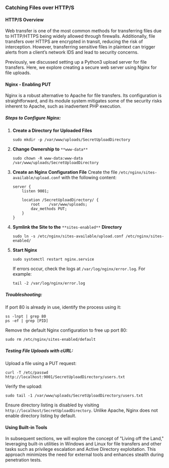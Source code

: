 ### Catching Files over HTTP/S

#### HTTP/S Overview

Web transfer is one of the most common methods for transferring files due to HTTP/HTTPS being widely allowed through firewalls. Additionally, file transfers over HTTPS are encrypted in transit, reducing the risk of interception. However, transferring sensitive files in plaintext can trigger alerts from a client’s network IDS and lead to security concerns.

Previously, we discussed setting up a Python3 upload server for file transfers. Here, we explore creating a secure web server using Nginx for file uploads.

#### Nginx - Enabling PUT

Nginx is a robust alternative to Apache for file transfers. Its configuration is straightforward, and its module system mitigates some of the security risks inherent to Apache, such as inadvertent PHP execution.

##### Steps to Configure Nginx:

1. **Create a Directory for Uploaded Files**
    
    ```
    sudo mkdir -p /var/www/uploads/SecretUploadDirectory
    ```
    
2. **Change Ownership to** `**www-data**`
    
    ```
    sudo chown -R www-data:www-data /var/www/uploads/SecretUploadDirectory
    ```
    
3. **Create an Nginx Configuration File** Create the file `/etc/nginx/sites-available/upload.conf` with the following content:
    
    ```
    server {
        listen 9001;
        
        location /SecretUploadDirectory/ {
            root    /var/www/uploads;
            dav_methods PUT;
        }
    }
    ```
    
4. **Symlink the Site to the** `**sites-enabled**` **Directory**
    
    ```
    sudo ln -s /etc/nginx/sites-available/upload.conf /etc/nginx/sites-enabled/
    ```
    
5. **Start Nginx**
    
    ```
    sudo systemctl restart nginx.service
    ```
    
    If errors occur, check the logs at `/var/log/nginx/error.log`. For example:
    
    ```
    tail -2 /var/log/nginx/error.log
    ```
    

##### Troubleshooting:

If port 80 is already in use, identify the process using it:

```
ss -lnpt | grep 80
ps -ef | grep [PID]
```

Remove the default Nginx configuration to free up port 80:

```
sudo rm /etc/nginx/sites-enabled/default
```

##### Testing File Uploads with cURL:

Upload a file using a PUT request:

```
curl -T /etc/passwd http://localhost:9001/SecretUploadDirectory/users.txt
```

Verify the upload:

```
sudo tail -1 /var/www/uploads/SecretUploadDirectory/users.txt
```

Ensure directory listing is disabled by visiting `http://localhost/SecretUploadDirectory`. Unlike Apache, Nginx does not enable directory listing by default.

#### Using Built-in Tools

In subsequent sections, we will explore the concept of "Living off the Land," leveraging built-in utilities in Windows and Linux for file transfers and other tasks such as privilege escalation and Active Directory exploitation. This approach minimizes the need for external tools and enhances stealth during penetration tests.